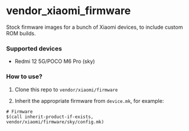 # vendor_xiaomi_firmware

Stock firmware images for a bunch of Xiaomi devices, to include custom ROM builds.

### Supported devices
* Redmi 12 5G/POCO M6 Pro (sky)

### How to use?

1. Clone this repo to `vendor/xiaomi/firmware`

2. Inherit the appropriate firmware from `device.mk`, for example:

```
# Firmware
$(call inherit-product-if-exists, vendor/xiaomi/firmware/sky/config.mk)
```
